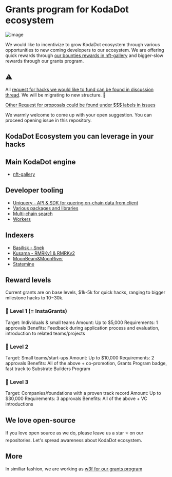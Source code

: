 # Grants program for KodaDot ecosystem
![image](https://user-images.githubusercontent.com/5887929/216964045-a96d4015-daf2-47d7-a588-3874b923cb0f.png)

We would like to incentivize to grow KodaDot ecosystem through various opportunities to new coming developers to our ecosystem. 
We are offering quick rewards through [our bounties rewards in nft-gallery](https://github.com/kodadot/nft-gallery/blob/main/REWARDS.md) and bigger-slow rewards through our grants program.


⚠️
---
All [request for hacks we would like to fund can be found in discussion thread](https://github.com/kodadot/grants/discussions/2). We will be migrating to new structure. 🤞

[Other Request for proposals could be found under $$$ labels in issues](https://github.com/kodadot/grants/issues)

We warmly welcome to come up with your open suggestion. 
You can proceed opening issue in this repository.

KodaDot Ecosystem you can leverage in your hacks
--

## Main KodaDot engine
- [nft-gallery](https://github.com/kodadot/nft-gallery)

## Developer tooling
- [Uniquery - API & SDK for quering on-chain data from client](https://github.com/kodadot/uniquery)
- [Various packages and libraries](https://github.com/kodadot/packages)
- [Multi-chain search](https://github.com/kodadot/polysearch)
- [Workers](https://github.com/kodadot/workers)

## Indexers
- [Basilisk - Snek](https://github.com/kodadot/snek)
- [Kusama - RMRKv1 & RMRKv2](https://github.com/kodadot/rubick)
- [MoonBeam&MoonRiver](https://github.com/kodadot/click)
- [Statemine](https://github.com/kodadot/unique)


Reward levels
---
Current grants are on base levels, $1k-5k for quick hacks, ranging to bigger milestone hacks to $10-$30k.

### 🐣 Level 1 (= InstaGrants)

Target: Individuals & small teams
Amount: Up to $5,000
Requirements: 1 approvals
Benefits: Feedback during application process and evaluation, introduction to related teams/projects

### 🐤 Level 2

Target: Small teams/start-ups
Amount: Up to $10,000
Requirements: 2 approvals
Benefits: All of the above + co-promotion, Grants Program badge, fast track to Substrate Builders Program

### 🐓 Level 3

Target: Companies/foundations with a proven track record
Amount: Up to $30,000
Requirements: 3 approvals
Benefits: All of the above + VC introductions


We love open-source
---
If you love open source as we do, please leave us a star ⭐️ on our repositories. 
Let's spread awareness about KodaDot ecosystem.


More
---
In similiar fashion, we are working as [w3f for our grants program](https://github.com/w3f/Grants-Program)
